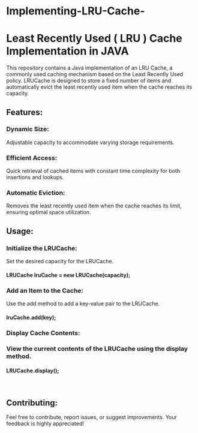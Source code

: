 # Implementing-LRU-Cache-
 <h1> Least Recently Used ( LRU ) Cache Implementation in JAVA </h1>
 
This repository contains a Java implementation of an LRU Cache, a commonly used caching mechanism based on the Least Recently Used policy. LRUCache is designed to store a fixed number of items and automatically evict the least recently used item when the cache reaches its capacity.

<h2>Features:</h2>
<h3>Dynamic Size: </h3> Adjustable capacity to accommodate varying storage requirements.
<h3>Efficient Access: </h3> Quick retrieval of cached items with constant time complexity for both insertions and lookups.
<h3>Automatic Eviction:  </h3>Removes the least recently used item when the cache reaches its limit, ensuring optimal space utilization.
<h2> Usage: </h2>
 <h3>Initialize the LRUCache: </h3>
 Set the desired capacity for the LRUCache.
 
 <h4> LRUCache lruCache = new LRUCache(capacity); </h4>

 <h3> Add an Item to the Cache:</h3>

Use the add method to add a key-value pair to the LRUCache.

<h4>  lruCache.add(key);  </h4>
<h3> Display Cache Contents: </h3>

<h3> View the current contents of the LRUCache using the display method. </h3>

<h4>LRUCache.display();</h4> <br/>
<h2>Contributing: </h2>
Feel free to contribute, report issues, or suggest improvements. Your feedback is highly appreciated!
